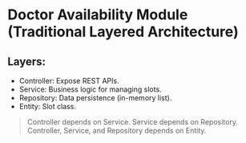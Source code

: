 # Doctor Availability Module (Traditional Layered Architecture)

## Layers:

- Controller: Expose REST APIs.
- Service: Business logic for managing slots.
- Repository: Data persistence (in-memory list).
- Entity: Slot class.

> Controller depends on Service.
> Service depends on Repository.
> Controller, Service, and Repository depends on Entity.
